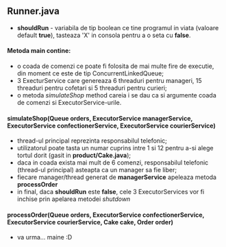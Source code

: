 ## Runner.java

* **shouldRun** - variabila de tip boolean ce tine programul in viata (valoare default **true**), tasteaza 'X' in consola pentru a o seta cu **false**.

#### Metoda main contine:
 * o coada de comenzi ce poate fi folosita de mai multe fire de executie, din moment ce este de tip ConcurrentLinkedQueue;
 * 3 ExecturService care genereaza 6 threaduri pentru manageri, 15 threaduri pentru cofetari si 5 threaduri pentru curieri;
 * o metoda *simulateShop* method careia i se dau ca si argumente coada de comenzi si ExecutorService-urile.

 #### simulateShop(Queue<Order> orders, ExecutorService managerService, ExecutorService confectionerService, ExecutorService courierService)
 * thread-ul principal reprezinta responsabilul telefonic;
 * utilizatorul poate tasta un numar cuprins intre 1 si 12 pentru a-si alege tortul dorit (gasit in **product/Cake.java**);
 * daca in coada exista mai mult de 6 comenzi, responsabilul telefonic (thread-ul principal) asteapta ca un manager sa fie liber;
 * fiecare manager/thread generat de **managerService** apeleaza metoda **processOrder**
 * in final, daca **shouldRun** este **false**, cele 3 ExecutorServices vor fi inchise prin apelarea metodei *shutdown*
 
 #### processOrder(Queue<Order> orders, ExecutorService confectionerService, ExecutorService courierService, Cake cake, Order order)
 * va urma... maine :D